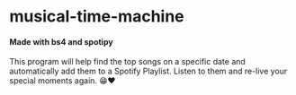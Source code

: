 # musical-time-machine
#### Made with bs4 and spotipy
This program will help find the top songs on a specific date and automatically add them to a Spotify Playlist. 
Listen to them and re-live your special moments again. 😁❤️

